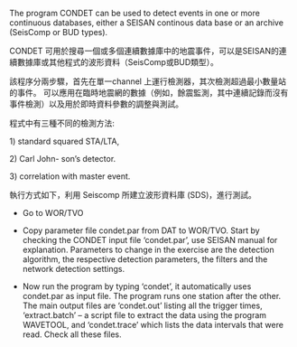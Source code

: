 The program CONDET can be used to detect events in one or more continuous databases, either a SEISAN continous data base or an archive \(SeisComp or BUD types\).

CONDET 可用於搜尋一個或多個連續數據庫中的地震事件，可以是SEISAN的連續數據庫或其他程式的波形資料（SeisComp或BUD類型）。

該程序分兩步驟，首先在單一channel 上運行檢測器，其次檢測超過最小數量站的事件。 可以應用在臨時地震網的數據（例如，餘震監測，其中連續記錄而沒有事件檢測）以及用於即時資料參數的調整與測試。

程式中有三種不同的檢測方法:

1\) standard squared STA/LTA,

2\) Carl John- son’s detector.

3\) correlation with master event.

執行方式如下，利用 Seiscomp 所建立波形資料庫 \(SDS\)，進行測試。

* Go to WOR/TVO

* Copy parameter file condet.par from DAT to WOR/TVO. Start by checking the CONDET input file ‘condet.par’, use SEISAN manual for explanation. Parameters to change in the exercise are the detection algorithm, the respective detection parameters, the filters and the network detection settings.

* Now run the program by typing ‘condet’, it automatically uses condet.par as input file. The program runs one station after the other. The main output files are ‘condet.out’ listing all the trigger times, ‘extract.batch’ – a script file to extract the data using the program WAVETOOL, and ‘condet.trace’ which lists the data intervals that were read. Check all these files.



